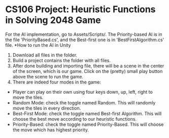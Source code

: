 # CS106 Project: Heuristic Functions in Solving 2048 Game

For the AI implementation, go to Assets/Scripts/. The Priority-based AI is in the file 'PriorityBased.cs', and the Best-first one is in 'BestFirstAlgorithm.cs' file.
*How to run the AI in Unity
1. Download all files in the folder.
2. Build a project contains the folder with all files.
3. After done building and importing file, there will be a scene in the center of the screen, which is our game. Click on the (pretty) small play button above the scene to run the game.
4. There are indeed four modes in the game:
- Player can play on their own using four keys down, up, left, right to move the tiles.
- Random Mode: check the toggle named Random. This will randomly move the tiles in every direction.
- Best-First Mode: check the toggle named Best-first Algorithm. This will choose the best move according to our heuristic functions.
- Priority-Based: check the toggle named Priority-Based. This will choose the move which has highest priority.
